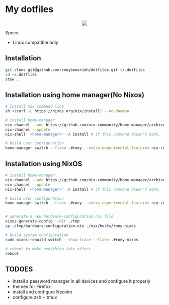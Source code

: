 # My dotfiles

<p align="center">
    <a href="https://nixos.wiki/wiki/Flakes">
        <img src="https://img.shields.io/static/v1?label=Nix Flake&message=check&style=flat&logo=nixos&colorA=24273A&colorB=9173ff&logoColor=CAD3F5">
    </a>
</p>

Specs:
- Linux compatible only

## Installation

```bash
git clone git@github.com:roeybenarieh/dotfiles.git ~/.dotfiles
cd ~/.dotfiles
stow .
```

## Installation using home manager(No Nixos)

```bash
# install nix command line
sh <(curl -L https://nixos.org/nix/install) --no-daemon

# install home-manager
nix-channel --add https://github.com/nix-community/home-manager/archive/master.tar.gz home-manager
nix-channel --update
nix-shell '<home-manager>' -A install # if this command doesn't work, logout and in and try again

# build user configuration
home-manager switch --flake .#roey --extra-experimental-features nix-command --extra-experimental-features flakes
```

## Installation using NixOS

```bash
# install home-manager
nix-channel --add https://github.com/nix-community/home-manager/archive/master.tar.gz home-manager
nix-channel --update
nix-shell '<home-manager>' -A install # if this command doesn't work, logout and in and try again

# build user configuration
home-manager switch --flake .#roey --extra-experimental-features nix-command --extra-experimental-features flakes


# generate a new hardware-configuration.nix file
nixos-generate-config --dir ./tmp
cp ./tmp/hardware-configuration.nix ./nix/hosts/roey-nixos

# build system configuration
sudo nixos-rebuild switch --show-trace --flake .#roey-nixos

# reboot to make eveything take affect
reboot
```

## TODOES

- install a password manager in all devices and configure it properly
- themes for Firefox
- install and configure Neovim
- configure zsh + tmux
